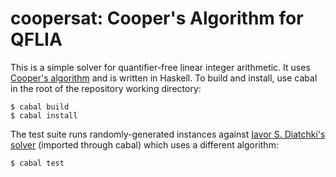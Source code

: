 # coopersat: Cooper's Algorithm for QFLIA

This is a simple solver for quantifier-free linear integer arithmetic. It uses
[Cooper's algorithm][1] and is written in Haskell. To build and install, use
cabal in the root of the repository working directory:

    $ cabal build
    $ cabal install

The test suite runs randomly-generated instances against
[Iavor S. Diatchki's solver][2] (imported through cabal) which uses a different
algorithm:

    $ cabal test

[1]: https://www.cs.cmu.edu/~emc/spring06/home1_files/Cooper.pdf
[2]: https://hackage.haskell.org/package/presburger
